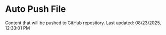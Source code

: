 # Auto Push File

Content that will be pushed to GitHub repository.
Last updated: 08/23/2025, 12:33:01 PM